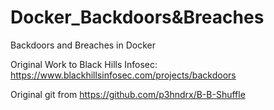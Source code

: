 # Docker_Backdoors&Breaches
Backdoors and Breaches in Docker

Original Work to Black Hills Infosec: https://www.blackhillsinfosec.com/projects/backdoors

Original git from https://github.com/p3hndrx/B-B-Shuffle

